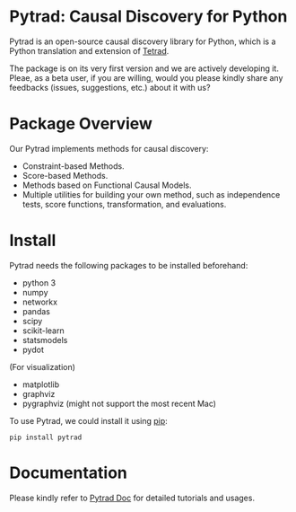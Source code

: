 # Pytrad: Causal Discovery for Python

Pytrad is an open-source causal discovery library for Python, which is a Python translation and extension of [Tetrad](https://github.com/cmu-phil/tetrad).

The package is on its very first version and we are actively developing it. Pleae, as a beta user, if you are willing, would you please kindly share any feedbacks (issues, suggestions, etc.) about it with us?

# Package Overview

Our Pytrad implements methods for causal discovery:

* Constraint-based Methods.
* Score-based Methods.
* Methods based on Functional Causal Models.
* Multiple utilities for building your own method, such as independence tests, score functions, transformation, and evaluations.

# Install

Pytrad needs the following packages to be installed beforehand:

* python 3
* numpy
* networkx
* pandas
* scipy
* scikit-learn
* statsmodels
* pydot

(For visualization)

* matplotlib
* graphviz
* pygraphviz (might not support the most recent Mac)

To use Pytrad, we could install it using [pip](https://pypi.org/project/sqlparse/):

```
pip install pytrad
```

# Documentation

Please kindly refer to [Pytrad Doc](https://pytrad-docs.readthedocs.io/en/latest/) for detailed tutorials and usages.
